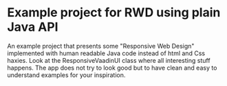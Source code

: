 # Example project for RWD using plain Java API

An example project that presents some "Responsive Web Design" implemented with human readable Java code instead of html and Css haxies. Look at the ResponsiveVaadinUI class where all interesting stuff happens. The app does not try to look good but to have clean and easy to understand examples for your inspiration.

